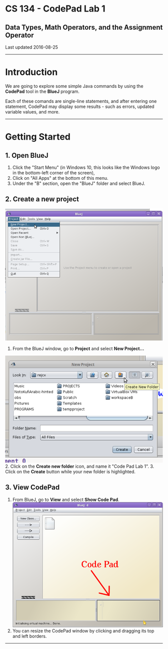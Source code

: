 # CS 134 - CodePad Lab 1
## Data Types, Math Operators, and the Assignment Operator

Last updated 2016-08-25

---

# Introduction

We are going to explore some simple Java commands by using
the **CodePad** tool in the **BlueJ** program.

Each of these comands are single-line statements,
and after entering one statement, CodePad may display
some results - such as errors, updated variable values,
and more.

---

# Getting Started

## 1. Open BlueJ

1. Click the "Start Menu" (in Windows 10, this looks like the Windows logo in the bottom-left corner of the screen),
2. Click on "All Apps" at the bottom of this menu.
3. Under the "B" section, open the "BlueJ" folder and select BlueJ.

## 2. Create a new project

![Go to project > new project](images/00.png)

1. From the BlueJ window, go to **Project** and select **New Project...**

![Go to project > new project](images/01.png)
2. Click on the **Create new folder** icon, and name it "Code Pad Lab 1".
3. Click on the **Create** button while your new folder is highlighted.

## 3. View CodePad

1. From BlueJ, go to **View** and select **Show Code Pad**.
![Go to project > new project](images/02.png)
2. You can resize the CodePad window by clicking and dragging its top and left borders.

---

